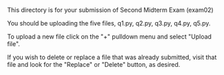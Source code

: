 This directory is for your submission of Second Midterm Exam (exam02)

You should be uploading the five files, q1.py, q2.py, q3.py, q4.py, q5.py.

To upload a new file click on the "+" pulldown menu and select "Upload file".

If you wish to delete or replace a file that was already submitted,
visit that file and look for the "Replace" or "Delete" button, as
desired.
